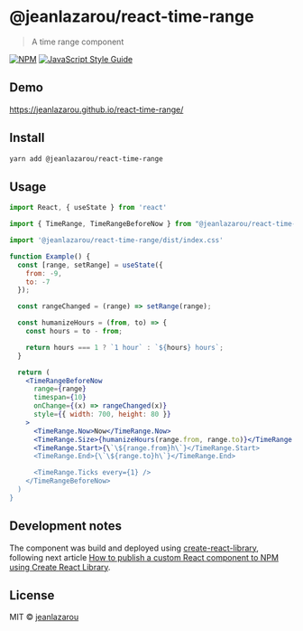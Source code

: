 # @jeanlazarou/react-time-range

> A time range component

[![NPM](https://img.shields.io/npm/v/@jeanlazarou/react-time-range.svg)](https://www.npmjs.com/package/@jeanlazarou/react-time-range) [![JavaScript Style Guide](https://img.shields.io/badge/code_style-standard-brightgreen.svg)](https://standardjs.com)

## Demo

https://jeanlazarou.github.io/react-time-range/

## Install

```bash
yarn add @jeanlazarou/react-time-range
```

## Usage

```jsx
import React, { useState } from 'react'

import { TimeRange, TimeRangeBeforeNow } from "@jeanlazarou/react-time-range";

import '@jeanlazarou/react-time-range/dist/index.css'

function Example() {
  const [range, setRange] = useState({
    from: -9,
    to: -7
  });

  const rangeChanged = (range) => setRange(range);

  const humanizeHours = (from, to) => {
    const hours = to - from;

    return hours === 1 ? `1 hour` : `${hours} hours`;
  }

  return (
    <TimeRangeBeforeNow
      range={range}
      timespan={10}
      onChange={(x) => rangeChanged(x)}
      style={{ width: 700, height: 80 }}
    >
      <TimeRange.Now>Now</TimeRange.Now>
      <TimeRange.Size>{humanizeHours(range.from, range.to)}</TimeRange.Size>
      <TimeRange.Start>{\`\${range.from}h\`}</TimeRange.Start>
      <TimeRange.End>{\`\${range.to}h\`}</TimeRange.End>

      <TimeRange.Ticks every={1} />
    </TimeRangeBeforeNow>
  )
}
```

## Development notes

The component was build and deployed using [create-react-library](https://github.com/transitive-bullshit/create-react-library), following next article [How to publish a custom React component to NPM using Create React Library](https://dev.to/ramonak/how-to-publish-a-custom-react-component-to-npm-using-create-react-library-4bhi).

## License

MIT © [jeanlazarou](https://github.com/jeanlazarou)
